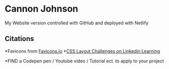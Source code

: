 # Cannon Johnson
My Website version controlled with GitHub and deployed with Netlify

## Citations
*Favicons from [Favicons.io](https://favicon.io/favicon-converter/)
*[CSS Layout Challenges on Linkedin Learning](https://www.linkedin.com/learning/css-layout-code-challenges/)

*FIND a Codepen pen / Youtube video / Tutorial ect. to apply to your project